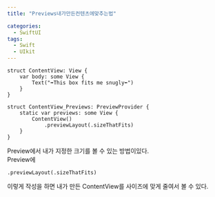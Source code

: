 ```yaml
---
title: "Previews내가만든컨텐츠에맞추는법"

categories:
  - SwiftUI
tags:
  - Swift 
  - UIkit
---
```

~~~
struct ContentView: View {
    var body: some View {
        Text("➡️This box fits me snugly⬅️")
    }
}

struct ContentView_Previews: PreviewProvider {
    static var previews: some View {
        ContentView()
            .previewLayout(.sizeThatFits)
    }
}
~~~
Preview에서 내가 지정한 크기를 볼 수 있는 방법이있다.  
Preview에
~~~
.previewLayout(.sizeThatFits)
~~~
이렇게 작성을 하면 내가 만든 ContentView를 사이즈에 맞게 줄여서 볼 수 있다.